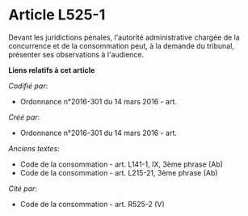 # Article L525-1

Devant les juridictions pénales, l'autorité administrative chargée de la concurrence et de la consommation peut, à la demande
du tribunal, présenter ses observations à l'audience.

**Liens relatifs à cet article**

_Codifié par_:

  - Ordonnance n°2016-301 du 14 mars 2016 - art.

_Créé par_:

  - Ordonnance n°2016-301 du 14 mars 2016 - art.

_Anciens textes_:

  - Code de la consommation - art. L141-1, IX, 3ème phrase (Ab)
  - Code de la consommation - art. L215-21, 3ème phrase (Ab)

_Cité par_:

  - Code de la consommation - art. R525-2 (V)
